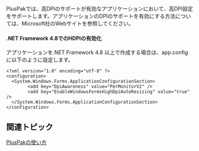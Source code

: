 PlusPakでは、高DPIのサポートが有効なアプリケーションにおいて、高DPI設定をサポートします。アプリケーションのDPIのサポートを有効にする方法については、Microsoft社のWebサイトを参照してください。

#### .NET Framework 4.8でのHDPIの有効化

アプリケーションを.NET Framework 4.8 以上で作成する場合は、app.config に以下のように設定します。

```app.config
<?xml version="1.0" encoding="utf-8" ?>
<configuration>
  <System.Windows.Forms.ApplicationConfigurationSection>
        <add key="DpiAwareness" value="PerMonitorV2" />
        <add key="EnableWindowsFormsHighDpiAutoResizing" value="true" />
  </System.Windows.Forms.ApplicationConfigurationSection>
</configuration>
```

## 関連トピック

[PlusPakの使い方](gcdocsite__documentlink?toc-item-id=f660d5eb-01cf-4c16-8edb-cac373cd0651)

<br>
